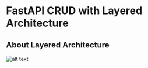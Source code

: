 # FastAPI CRUD with Layered Architecture

## About Layered Architecture
![alt text](layered-architecture.png)
